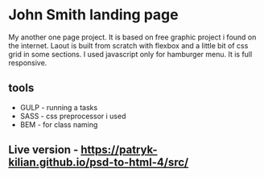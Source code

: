 # John Smith landing page

My another one page project. 
It is based on free graphic project i found on the internet.
Laout is built from scratch with flexbox and a little bit of css grid in some sections.
I used javascript only for hamburger menu.
It is full responsive.

## tools

* GULP  - running a tasks
* SASS - css preprocessor i used
* BEM - for class naming

## Live version - https://patryk-kilian.github.io/psd-to-html-4/src/
